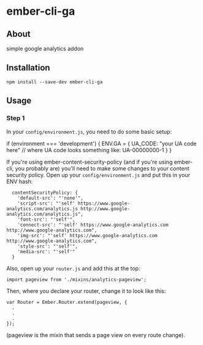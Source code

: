 # ember-cli-ga

## About

simple google analytics addon

## Installation

`npm install --save-dev ember-cli-ga`

## Usage

### Step 1

In your `config/environment.js`, you need to do some basic setup:

  if (environment === 'development') {
    ENV.GA = {
      UA_CODE: "your UA code here" // where UA code looks something like: UA-00000000-1
    }
  }

If you're using ember-content-security-policy (and if you're using ember-cli, you probably are) you'll need to make some changes to your content security policy. Open up your `config/environment.js` and put this in your ENV hash:

```
  contentSecurityPolicy: {
    'default-src': "'none'",
    'script-src': "'self' https://www.google-analytics.com/analytics.js http://www.google-analytics.com/analytics.js",
    'font-src': "'self'",
    'connect-src': "'self' https://www.google-analytics.com http://www.google-analytics.com",
    'img-src': "'self' https://www.google-analytics.com http://www.google-analytics.com",
    'style-src': "'self'",
    'media-src': "'self'"
  }
```

Also, open up your `router.js` and add this at the top:

```
import pageview from './mixins/analytics-pageview';
```

Then, where you declare your router, change it to look like this:

```
var Router = Ember.Router.extend(pageview, {
  .
  .
  .
});
```

(pageview is the mixin that sends a page view on every route change).
